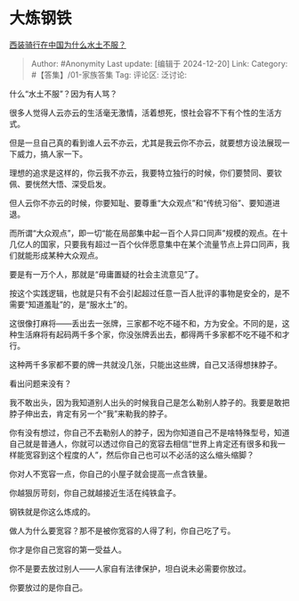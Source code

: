 # 大炼钢铁
[西装骑行在中国为什么水土不服？](https://www.zhihu.com/question/5658217216/answer/59667067504)

> Author: #Anonymity
> Last update: [编辑于 2024-12-20]
> Link:
> Category: #【答集】/01-家族答集 
> Tag: 
> 评论区:
> 泛讨论:

什么“水土不服”？因为有人骂？

很多人觉得人云亦云的生活毫无激情，活着想死，恨社会容不下有个性的生活方式。

但是一旦自己真的看到谁人云不亦云，尤其是我云你不亦云，就要想方设法展现一下威力，搞人家一下。

理想的追求是这样的，你云我不亦云，我要特立独行的时候，你们要赞同、要钦佩、要恍然大悟、深受启发。

但人云你不亦云的时候，你要知耻、要尊重“大众观点”和“传统习俗”、要知道进退。

而所谓“大众观点”，即一切“能在局部集中起一百个人异口同声”规模的观点。在十几亿人的国家，只要我有超过一百个伙伴愿意集中在某个流量节点上异口同声，我们就能形成某种大众观点。

要是有一万个人，那就是“毋庸置疑的社会主流意见”了。

按这个实践逻辑，也就是只有不会引起超过任意一百人批评的事物是安全的，是不需要“知道羞耻”的，是“服水土”的。

这很像打麻将——丢出去一张牌，三家都不吃不碰不和，方为安全。不同的是，这种生活麻将有起码两千多个家，你没张牌丢出去，都得两千多家都不吃不碰不和才行。

这种两千多家都不要的牌一共就没几张，只能出这些牌，自己又活得想抹脖子。

看出问题来没有？

我不敢出头，因为我知道别人出头的时候我自己是怎么勒别人脖子的。我要是敢把脖子伸出去，肯定有另一个“我”来勒我的脖子。

你有没有想过，你自己不去勒别人的脖子，因为你知道自己不是啥特殊型号，知道自己就是普通人，你就可以透过你自己的宽容去相信“世界上肯定还有很多和我一样能宽容到这个程度的人”，然后你自己也可以不必活的这么缩头缩脚？

你对人不宽容一点，你自己的小屋子就会提高一点含铁量。

你越狠厉苛刻，你自己就越接近生活在纯铁盒子。

钢铁就是你这么炼成的。

做人为什么要宽容？那不是被你宽容的人得了利，你自己吃了亏。

你才是你自己宽容的第一受益人。

你不是要去放过别人——人家自有法律保护，坦白说未必需要你放过。

你要放过的是你自己。